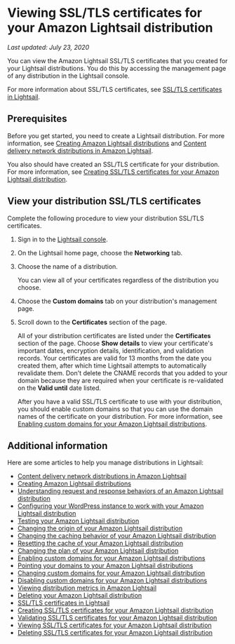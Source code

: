 # Viewing SSL/TLS certificates for your Amazon Lightsail distribution<a name="amazon-lightsail-viewing-distribution-certificates"></a>

 *Last updated: July 23, 2020* 

You can view the Amazon Lightsail SSL/TLS certificates that you created for your Lightsail distributions\. You do this by accessing the management page of any distribution in the Lightsail console\.

For more information about SSL/TLS certificates, see [SSL/TLS certificates in Lightsail](understanding-tls-ssl-certificates-in-lightsail-https.md)\.

## Prerequisites<a name="view-distribution-certificates-prerequisite"></a>

Before you get started, you need to create a Lightsail distribution\. For more information, see [Creating Amazon Lightsail distributions](amazon-lightsail-creating-content-delivery-network-distribution.md) and [Content delivery network distributions in Amazon Lightsail](amazon-lightsail-content-delivery-network-distributions.md)\.

You also should have created an SSL/TLS certificate for your distribution\. For more information, see [Creating SSL/TLS certificates for your Amazon Lightsail distribution](amazon-lightsail-create-a-distribution-certificate.md)\.

## View your distribution SSL/TLS certificates<a name="view-distribution-certificates"></a>

Complete the following procedure to view your distribution SSL/TLS certificates\.

1. Sign in to the [Lightsail console](https://lightsail.aws.amazon.com/)\.

1. On the Lightsail home page, choose the **Networking** tab\.

1. Choose the name of a distribution\.

   You can view all of your certificates regardless of the distribution you choose\.

1. Choose the **Custom domains** tab on your distribution's management page\.

1. Scroll down to the **Certificates** section of the page\.

   All of your distribution certificates are listed under the **Certificates** section of the page\. Choose **Show details** to view your certificate's important dates, encryption details, identification, and validation records\. Your certificates are valid for 13 months from the date you created them, after which time Lightsail attempts to automatically revalidate them\. Don't delete the CNAME records that you added to your domain because they are required when your certificate is re\-validated on the **Valid until** date listed\.

   After you have a valid SSL/TLS certificate to use with your distribution, you should enable custom domains so that you can use the domain names of the certificate on your distribution\. For more information, see [Enabling custom domains for your Amazon Lightsail distributions](amazon-lightsail-enabling-distribution-custom-domains.md)\.

## Additional information<a name="viewing-distribution-certificates-additional-information"></a>

Here are some articles to help you manage distributions in Lightsail:
+ [Content delivery network distributions in Amazon Lightsail](amazon-lightsail-content-delivery-network-distributions.md)
+ [Creating Amazon Lightsail distributions](amazon-lightsail-creating-content-delivery-network-distribution.md)
+ [Understanding request and response behaviors of an Amazon Lightsail distribution](amazon-lightsail-distribution-request-and-response.md)
+ [Configuring your WordPress instance to work with your Amazon Lightsail distribution](amazon-lightsail-editing-wp-config-for-distribution.md)
+ [Testing your Amazon Lightsail distribution](amazon-lightsail-testing-distribution.md)
+ [Changing the origin of your Amazon Lightsail distribution](amazon-lightsail-changing-distribution-origin.md)
+ [Changing the caching behavior of your Amazon Lightsail distribution](amazon-lightsail-changing-default-cache-behavior.md)
+ [Resetting the cache of your Amazon Lightsail distribution](amazon-lightsail-resetting-distribution-cache.md)
+ [Changing the plan of your Amazon Lightsail distribution](amazon-lighstail-changing-distribution-plan.md)
+ [Enabling custom domains for your Amazon Lightsail distributions](amazon-lightsail-enabling-distribution-custom-domains.md)
+ [Pointing your domains to your Amazon Lightsail distributions](amazon-lightsail-point-domain-to-distribution.md)
+ [Changing custom domains for your Amazon Lightsail distribution](amazon-lightsail-changing-distribution-custom-domains.md)
+ [Disabling custom domains for your Amazon Lightsail distributions](amazon-lightsail-disabling-distribution-custom-domains.md)
+ [Viewing distribution metrics in Amazon Lightsail](amazon-lightsail-viewing-distribution-health-metrics.md)
+ [Deleting your Amazon Lightsail distribution](amazon-lightsail-deleting-distribution.md)
+ [SSL/TLS certificates in Lightsail](understanding-tls-ssl-certificates-in-lightsail-https.md)
+ [Creating SSL/TLS certificates for your Amazon Lightsail distribution](amazon-lightsail-create-a-distribution-certificate.md)
+ [Validating SSL/TLS certificates for your Amazon Lightsail distribution](amazon-lightsail-validating-a-distribution-certificate.md)
+ [Viewing SSL/TLS certificates for your Amazon Lightsail distribution](#amazon-lightsail-viewing-distribution-certificates)
+ [Deleting SSL/TLS certificates for your Amazon Lightsail distribution](amazon-lightsail-deleting-distribution-certificates.md)